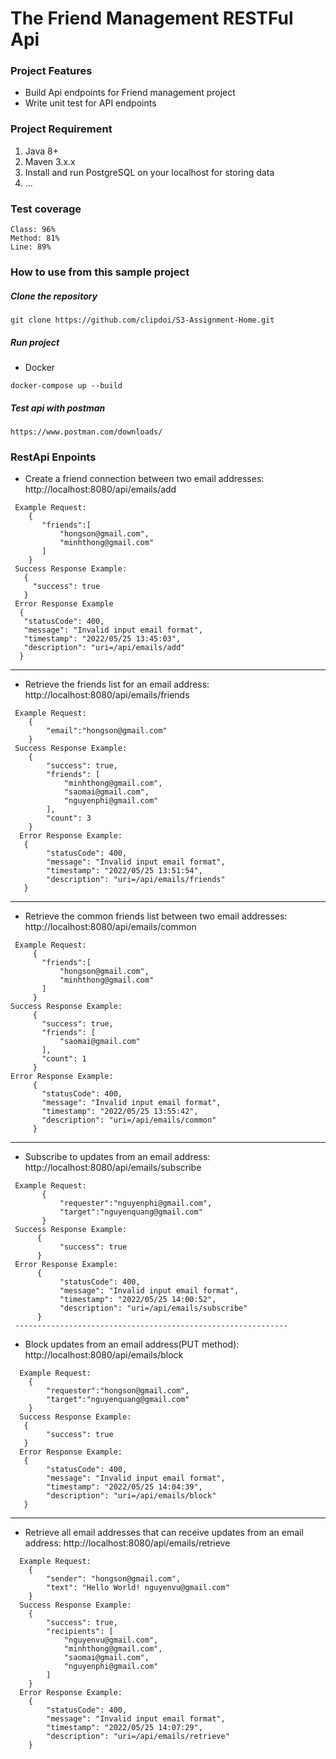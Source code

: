# The Friend Management RESTFul Api

### Project Features

* Build Api endpoints for Friend management project
* Write unit test for API endpoints

### Project Requirement
1. Java 8+
2. Maven 3.x.x
3. Install and run PostgreSQL on your localhost for storing data
4. ...

### Test coverage
    Class: 96%
    Method: 81%
    Line: 89%

### How to use from this sample project
##### Clone the repository
```
git clone https://github.com/clipdoi/S3-Assignment-Home.git
```
##### Run project

* Docker
```
docker-compose up --build
```

##### Test api with postman
```
https://www.postman.com/downloads/
```

### RestApi Enpoints

* Create a friend connection between two email addresses: http://localhost:8080/api/emails/add
 ````
  Example Request:
     {
        "friends":[
            "hongson@gmail.com",
            "minhthong@gmail.com"
        ]
     }
  Success Response Example:
    {
      "success": true
    }
  Error Response Example
   {
    "statusCode": 400,
    "message": "Invalid input email format",
    "timestamp": "2022/05/25 13:45:03",
    "description": "uri=/api/emails/add"
   }
   ````
  -------------------------------------------------------------

* Retrieve the friends list for an email address: http://localhost:8080/api/emails/friends
````
 Example Request:
    {
        "email":"hongson@gmail.com"
    }
 Success Response Example:
    {
        "success": true,
        "friends": [
            "minhthong@gmail.com",
            "saomai@gmail.com",
            "nguyenphi@gmail.com"
        ],
        "count": 3
    }
  Error Response Example:
   {
        "statusCode": 400,
        "message": "Invalid input email format",
        "timestamp": "2022/05/25 13:51:54",
        "description": "uri=/api/emails/friends"
   }
 ````
 -------------------------------------------------------------

* Retrieve the common friends list between two email addresses: http://localhost:8080/api/emails/common
 ````
  Example Request:
      {
        "friends":[
            "hongson@gmail.com",
            "minhthong@gmail.com"
        ]
      }
 Success Response Example:
      {
        "success": true,
        "friends": [
            "saomai@gmail.com"
        ],
        "count": 1
      }
 Error Response Example:
      {
        "statusCode": 400,
        "message": "Invalid input email format",
        "timestamp": "2022/05/25 13:55:42",
        "description": "uri=/api/emails/common"
      }
  ````
  -------------------------------------------------------------

* Subscribe to updates from an email address: http://localhost:8080/api/emails/subscribe
 ````
  Example Request:
        {
            "requester":"nguyenphi@gmail.com",
            "target":"nguyenquang@gmail.com"
        }
  Success Response Example:
       {
            "success": true
       }
  Error Response Example:
       {
            "statusCode": 400,
            "message": "Invalid input email format",
            "timestamp": "2022/05/25 14:00:52",
            "description": "uri=/api/emails/subscribe"
       }
  -------------------------------------------------------------
````
* Block updates from an email address(PUT method): http://localhost:8080/api/emails/block
````
  Example Request:
    {   
        "requester":"hongson@gmail.com",
        "target":"nguyenquang@gmail.com"
    } 
  Success Response Example:
   {
        "success": true
   }
  Error Response Example:
   {
        "statusCode": 400,
        "message": "Invalid input email format",
        "timestamp": "2022/05/25 14:04:39",
        "description": "uri=/api/emails/block"
   }
   ````
  -------------------------------------------------------------

* Retrieve all email addresses that can receive updates from an email address: http://localhost:8080/api/emails/retrieve
````
  Example Request:
    {
        "sender": "hongson@gmail.com",
        "text": "Hello World! nguyenvu@gmail.com"
    }
  Success Response Example:
    {
        "success": true,
        "recipients": [
            "nguyenvu@gmail.com",
            "minhthong@gmail.com",
            "saomai@gmail.com",
            "nguyenphi@gmail.com"
        ]
    }
  Error Response Example:
    {
        "statusCode": 400,
        "message": "Invalid input email format",
        "timestamp": "2022/05/25 14:07:29",
        "description": "uri=/api/emails/retrieve"
    }
````